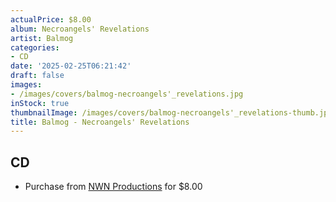 ```yaml
---
actualPrice: $8.00
album: Necroangels' Revelations
artist: Balmog
categories:
- CD
date: '2025-02-25T06:21:42'
draft: false
images:
- /images/covers/balmog-necroangels'_revelations.jpg
inStock: true
thumbnailImage: /images/covers/balmog-necroangels'_revelations-thumb.jpg
title: Balmog - Necroangels' Revelations
---
```


## CD
* Purchase from [NWN Productions](http://shop.nwnprod.com/index.php?route=product/product&path=93&product_id=41555&sort=pd.name&order=ASC) for $8.00
